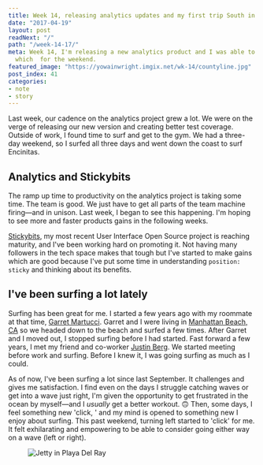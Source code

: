 ```yaml
---
title: Week 14, releasing analytics updates and my first trip South in 2017
date: "2017-04-19"
layout: post
readNext: "/"
path: "/week-14-17/"
meta: Week 14, I'm releasing a new analytics product and I was able to stay in Encinitas
  which  for the weekend.
featured_image: "https://yowainwright.imgix.net/wk-14/countyline.jpg"
post_index: 41
categories:
- note
- story
---
```


Last week, our cadence on the analytics project grew a lot. We were on the verge of releasing our new version and creating better test coverage.
Outside of work, I found time to surf and get to the gym. We had a three-day weekend, so I surfed all three days and went down the coast to surf Encinitas.

## Analytics and Stickybits

The ramp up time to productivity on the analytics project is taking some time. The team is good. We just have to get all parts of the team machine firing—and in unison. Last week, I began to see this happening. I'm hoping to see more and faster products gains in the following weeks.

[Stickybits](https://github.com/dollarshaveclub/stickybits), my most recent User Interface Open Source project is reaching maturity, and I've been working hard on promoting it. Not having many followers in the tech space makes that tough but I've started to make gains which are good because I've put some time in understanding `position: sticky` and thinking about its benefits.

## I've been surfing a lot lately

Surfing has been great for me. I started a few years ago with my roommate at that time, [Garret Martucci](http://garretmartucci.com/). Garret and I were living in [Manhattan Beach, CA](https://en.wikipedia.org/wiki/Manhattan_Beach,_California) so we headed down to the beach and surfed a few times. After Garret and I moved out, I stopped surfing before I had started. Fast forward a few years, I met my friend and co-worker [Justin Berg](http://justinintime.com/). We started meeting before work and surfing. Before I knew it, I was going surfing as much as I could.

As of now, I've been surfing a lot since last September. It challenges and gives me satisfaction. I find even on the days I struggle catching waves or get into a wave just right, I'm given the opportunity to get frustrated in the ocean by myself—and I _usually_ get a better workout. 🙃 Then, some days, I feel something new 'click, ' and my mind is opened to something new I enjoy about surfing. This past weekend, turning left started to 'click' for me. It felt exhilarating and empowering to be able to consider going either way on a wave (left or right).

<figure>
  <img src="https://yowainwright.imgix.net/wk-14/carlsbad-1.jpg?w=800&h=800&crop=focalpoint&auto=format" alt="Jetty in Playa Del Ray" />
</figure>
